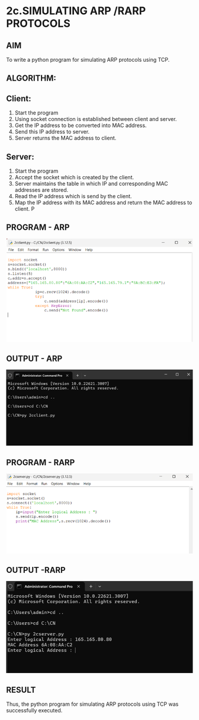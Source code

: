 # 2c.SIMULATING ARP /RARP PROTOCOLS
## AIM
To write a python program for simulating ARP protocols using TCP.
## ALGORITHM:
## Client:
1. Start the program
2. Using socket connection is established between client and server.
3. Get the IP address to be converted into MAC address.
4. Send this IP address to server.
5. Server returns the MAC address to client.
## Server:
1. Start the program
2. Accept the socket which is created by the client.
3. Server maintains the table in which IP and corresponding MAC addresses are
stored.
4. Read the IP address which is send by the client.
5. Map the IP address with its MAC address and return the MAC address to client.
P
## PROGRAM - ARP
![alt text](<Screenshot 2024-10-20 121212.png>)
## OUTPUT - ARP
![alt text](<Screenshot 2024-10-20 121223.png>)
## PROGRAM - RARP
![alt text](<Screenshot 2024-10-20 121233.png>)
## OUTPUT -RARP
![alt text](<Screenshot 2024-10-20 121243.png>)
## RESULT
Thus, the python program for simulating ARP protocols using TCP was successfully 
executed.
